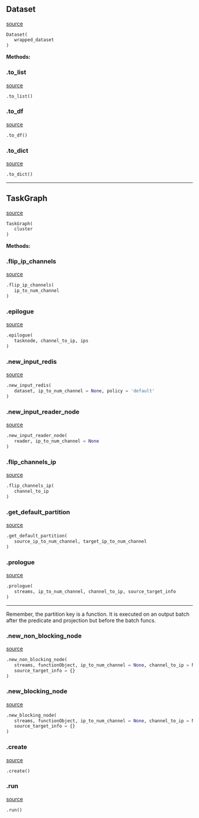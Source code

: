#


## Dataset
[source](https://github.com/blob/master/quokka_runtime.py/#L20)
```python 
Dataset(
   wrapped_dataset
)
```




**Methods:**


### .to_list
[source](https://github.com/blob/master/quokka_runtime.py/#L25)
```python
.to_list()
```


### .to_df
[source](https://github.com/blob/master/quokka_runtime.py/#L28)
```python
.to_df()
```


### .to_dict
[source](https://github.com/blob/master/quokka_runtime.py/#L31)
```python
.to_dict()
```


----


## TaskGraph
[source](https://github.com/blob/master/quokka_runtime.py/#L108)
```python 
TaskGraph(
   cluster
)
```




**Methods:**


### .flip_ip_channels
[source](https://github.com/blob/master/quokka_runtime.py/#L123)
```python
.flip_ip_channels(
   ip_to_num_channel
)
```


### .epilogue
[source](https://github.com/blob/master/quokka_runtime.py/#L136)
```python
.epilogue(
   tasknode, channel_to_ip, ips
)
```


### .new_input_redis
[source](https://github.com/blob/master/quokka_runtime.py/#L143)
```python
.new_input_redis(
   dataset, ip_to_num_channel = None, policy = 'default'
)
```


### .new_input_reader_node
[source](https://github.com/blob/master/quokka_runtime.py/#L206)
```python
.new_input_reader_node(
   reader, ip_to_num_channel = None
)
```


### .flip_channels_ip
[source](https://github.com/blob/master/quokka_runtime.py/#L240)
```python
.flip_channels_ip(
   channel_to_ip
)
```


### .get_default_partition
[source](https://github.com/blob/master/quokka_runtime.py/#L247)
```python
.get_default_partition(
   source_ip_to_num_channel, target_ip_to_num_channel
)
```


### .prologue
[source](https://github.com/blob/master/quokka_runtime.py/#L284)
```python
.prologue(
   streams, ip_to_num_channel, channel_to_ip, source_target_info
)
```

---
Remember, the partition key is a function. It is executed on an output batch after the predicate and projection but before the batch funcs.

### .new_non_blocking_node
[source](https://github.com/blob/master/quokka_runtime.py/#L363)
```python
.new_non_blocking_node(
   streams, functionObject, ip_to_num_channel = None, channel_to_ip = None,
   source_target_info = {}
)
```


### .new_blocking_node
[source](https://github.com/blob/master/quokka_runtime.py/#L380)
```python
.new_blocking_node(
   streams, functionObject, ip_to_num_channel = None, channel_to_ip = None,
   source_target_info = {}
)
```


### .create
[source](https://github.com/blob/master/quokka_runtime.py/#L402)
```python
.create()
```


### .run
[source](https://github.com/blob/master/quokka_runtime.py/#L412)
```python
.run()
```

